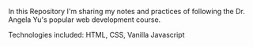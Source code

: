 <p> In this Repository I'm sharing my notes and practices of following the Dr. Angela Yu's popular web development course. </p>
<p> Technologies included: HTML, CSS, Vanilla Javascript </p>